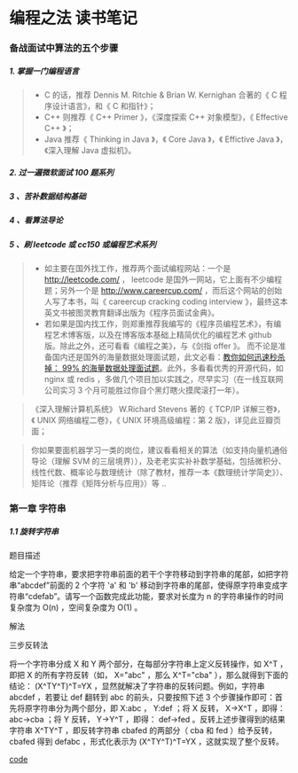# 编程之法 读书笔记

### 备战面试中算法的五个步骤

##### 1. 掌握一门编程语言

> * C 的话，推荐 Dennis M. Ritchie & Brian W. Kernighan 合著的《 C 程序设计语言》，和《 C 和指针》；
> * C++ 则推荐《 C++ Primer 》，《深度探索 C++ 对象模型》，《 Effective C++ 》；
> * Java 推荐《 Thinking in Java 》，《 Core Java 》，《 Effictive Java 》，《深入理解 Java 虚拟机》。

##### 2. 过一遍微软面试 100 题系列

##### 3 、苦补数据结构基础

##### 4 、看算法导论

##### 5 、刷 leetcode 或 cc150 或编程艺术系列

> * 如主要在国外找工作，推荐两个面试编程网站：一个是 http://leetcode.com/ ， leetcode 是国外一网站，它上面有不少编程题；另外一个是 http://www.careercup.com/ ，而后这个网站的创始人写了本书，叫《 careercup cracking coding interview 》，最终这本英文书被图灵教育翻译出版为《程序员面试金典》。
> * 若如果是国内找工作，则郑重推荐我编写的《程序员编程艺术》，有编程艺术博客版，以及在博客版本基础上精简优化的编程艺术 github 版。除此之外，还可看看《编程之美》，与《剑指 offer 》。
> 而不论是准备国内还是国外的海量数据处理面试题，此文必看：[教你如何迅速秒杀掉： 99% 的海量数据处理面试题](https://blog.csdn.net/v_july_v/article/details/7382693)。此外，多看看优秀的开源代码，如 nginx 或 redis ，多做几个项目加以实践之，尽早实习（在一线互联网公司实习 3 个月可能胜过你自个黑灯瞎火摸爬滚打一年）。

> 《深入理解计算机系统》 W.Richard Stevens 著的《 TCP/IP 详解三卷》，《 UNIX 网络编程二卷》，《 UNIX 环境高级编程：第 2 版》，详见此豆瓣页面；

> 你如果要面机器学习一类的岗位，建议看看相关的算法（如支持向量机通俗导论（理解 SVM 的三层境界）），及老老实实补补数学基础，包括微积分、线性代数、概率论与数理统计（除了教材，推荐一本《数理统计学简史》）、矩阵论（推荐《矩阵分析与应用》）等 ..

### 第一章 字符串

##### 1.1 旋转字符串

题目描述

给定一个字符串，要求把字符串前面的若干个字符移动到字符串的尾部，如把字符串“abcdef”前面的 2 个字符 'a' 和 'b' 移动到字符串的尾部，使得原字符串变成字符串“cdefab”。请写一个函数完成此功能，要求对长度为 n 的字符串操作的时间复杂度为 O(n) ，空间复杂度为 O(1) 。

解法

三步反转法

将一个字符串分成 X 和 Y 两个部分，在每部分字符串上定义反转操作，如 X^T ，即把 X 的所有字符反转（如， X="abc" ，那么 X^T="cba" ），那么就得到下面的结论： (X^TY^T)^T=YX ，显然就解决了字符串的反转问题。例如，字符串 abcdef ，若要让 def 翻转到 abc 的前头，只要按照下述 3 个步骤操作即可：首先将原字符串分为两个部分，即 X:abc ， Y:def ；将 X 反转， X->X^T ，即得： abc->cba ；将 Y 反转， Y->Y^T ，即得： def->fed 。反转上述步骤得到的结果字符串 X^TY^T ，即反转字符串 cbafed 的两部分（ cba 和 fed ）给予反转， cbafed 得到 defabc ，形式化表示为 (X^TY^T)^T=YX ，这就实现了整个反转。

[code](./code/1/1.1/)

